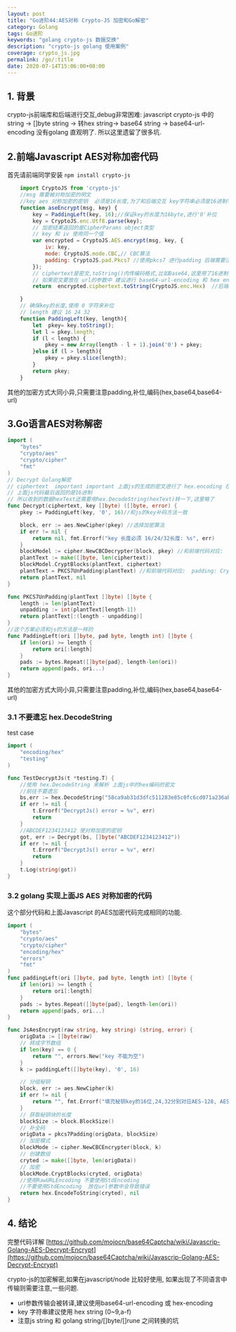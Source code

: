 ```yaml
---
layout: post
title: "Go进阶44:AES对称 Crypto-JS 加密和Go解密"
category: Golang
tags: Go进阶 
keywords: "golang crypto-js 数据交换"
description: "crypto-js golang 使用案例"
coverage: crypto_js.jpg
permalink: /go/:title
date: 2020-07-14T15:06:00+08:00
---
```


## 1. 背景

crypto-js前端库和后端进行交互,debug非常困难:
javascript crypto-js 中的 string -> []byte string -> 转hex string-> base64 string -> base64-url-encoding 没有golang 直观明了.
所以这里遗留了很多坑.

## 2.前端Javascript AES对称加密代码

首先请前端同学安装 `npm install crypto-js`

```js
    import CryptoJS from 'crypto-js'
    //msg 需要被对称加密的明文
    //key aes 对称加密的密钥  必须是16长度,为了和后端交互 key字符串必须是16进制字符串,否在给golang进行string -> []byte带来困难
    function aseEncrypt(msg, key) {
        key = PaddingLeft(key, 16);//保证key的长度为16byte,进行'0'补位
        key = CryptoJS.enc.Utf8.parse(key);
        // 加密结果返回的是CipherParams object类型
        // key 和 iv 使用同一个值
        var encrypted = CryptoJS.AES.encrypt(msg, key, {
            iv: key,
            mode: CryptoJS.mode.CBC,// CBC算法
            padding: CryptoJS.pad.Pkcs7 //使用pkcs7 进行padding 后端需要注意
        });
        // ciphertext是密文,toString()内传编码格式,比如Base64,这里用了16进制
        // 如果密文要放在 url的参数中 建议进行 base64-url-encoding 和 hex encoding, 不建议使用base64 encoding
        return  encrypted.ciphertext.toString(CryptoJS.enc.Hex)  //后端必须进行相反操作

    }
    // 确保key的长度,使用 0 字符来补位
    // length 建议 16 24 32
    function PaddingLeft(key, length){
        let  pkey= key.toString();
        let l = pkey.length;
        if (l < length) {
            pkey = new Array(length - l + 1).join('0') + pkey;
        }else if (l > length){
            pkey = pkey.slice(length);
        }
        return pkey;
    }
```

其他的加密方式大同小异,只需要注意padding,补位,编码(hex,base64,base64-url)

## 3.Go语言AES对称解密

```go
import (
	"bytes"
	"crypto/aes"
	"crypto/cipher"
	"fmt"
)
// Decrypt Golang解密
// ciphertext  important important 上面js的生成的密文进行了 hex.encoding 在这之前必须要进行 hex.Decoding
// 上面js代码最后返回的是16进制
// 所以收到的数据hexText还需要用hex.DecodeString(hexText)转一下,这里略了
func Decrypt(ciphertext, key []byte) ([]byte, error) {
	pkey := PaddingLeft(key, '0', 16)//和js的key补码方法一致

	block, err := aes.NewCipher(pkey) //选择加密算法
	if err != nil {
		return nil, fmt.Errorf("key 长度必须 16/24/32长度: %s", err)
	}
	blockModel := cipher.NewCBCDecrypter(block, pkey) //和前端代码对应:   mode: CryptoJS.mode.CBC,// CBC算法
	plantText := make([]byte, len(ciphertext))
	blockModel.CryptBlocks(plantText, ciphertext)
	plantText = PKCS7UnPadding(plantText) //和前端代码对应:  padding: CryptoJS.pad.Pkcs7 
	return plantText, nil
}

func PKCS7UnPadding(plantText []byte) []byte {
	length := len(plantText)
	unpadding := int(plantText[length-1])
	return plantText[:(length - unpadding)]
}
//这个方案必须和js的方法是一样的
func PaddingLeft(ori []byte, pad byte, length int) []byte {
	if len(ori) >= length {
		return ori[:length]
	}
	pads := bytes.Repeat([]byte{pad}, length-len(ori))
	return append(pads, ori...)
}
```

其他的加密方式大同小异,只需要注意padding,补位,编码(hex,base64,base64-url)

### 3.1 不要遗忘 hex.DecodeString

test case

```go
import (
	"encoding/hex"
	"testing"
)

func TestDecryptJs(t *testing.T) {
    //使用 hex.DecodeString 来解析 上面js中的hex编码的密文
    //前往不要遗忘
	bs,err := hex.DecodeString("58ca9ab31d3dfc511283e85c0fc6cd071a236abc91e5e2b7d8bcd65bb860313d")
	if err != nil {
		t.Errorf("DecryptJs() error = %v", err)
		return
	}
    //ABCDEF1234123412 使对称加密的密钥
	got, err := Decrypt(bs, []byte("ABCDEF1234123412"))
	if err != nil {
		t.Errorf("DecryptJs() error = %v", err)
		return
	}
	t.Log(string(got))
}
```

### 3.2 golang 实现上面JS AES 对称加密的代码

这个部分代码和上面Javascript 的AES加密代码完成相同的功能.

```go
import (
	"bytes"
	"crypto/aes"
	"crypto/cipher"
	"encoding/hex"
	"errors"
	"fmt"
)
func paddingLeft(ori []byte, pad byte, length int) []byte {
	if len(ori) >= length {
		return ori[:length]
	}
	pads := bytes.Repeat([]byte{pad}, length-len(ori))
	return append(pads, ori...)
}

func JsAesEncrypt(raw string, key string) (string, error) {
	origData := []byte(raw)
	// 转成字节数组
	if len(key) == 0 {
		return "", errors.New("key 不能为空")
	}
	k := paddingLeft([]byte(key), '0', 16)

	// 分组秘钥
	block, err := aes.NewCipher(k)
	if err != nil {
		return "", fmt.Errorf("填充秘钥key的16位,24,32分别对应AES-128, AES-192, or AES-256  key 长度必须 16/24/32长度: %s", err)
	}
	// 获取秘钥块的长度
	blockSize := block.BlockSize()
	// 补全码
	origData = pkcs7Padding(origData, blockSize)
	// 加密模式
	blockMode := cipher.NewCBCEncrypter(block, k)
	// 创建数组
	cryted := make([]byte, len(origData))
	// 加密
	blockMode.CryptBlocks(cryted, origData)
	//使用RawURLEncoding 不要使用StdEncoding
	//不要使用StdEncoding  放在url参数中会导致错误
	return hex.EncodeToString(cryted), nil
}

```

## 4. 结论

完整代码详解  [https://github.com/mojocn/base64Captcha/wiki/Javascrip-Golang-AES-Decrypt-Encrypt](https://github.com/mojocn/base64Captcha/wiki/Javascrip-Golang-AES-Decrypt-Encrypt)

crypto-js的加密解密,如果在javascript/node 比较好使用, 如果出现了不同语言中传输则需要注意,一些问题.

- url参数传输会被转译,建议使用base64-url-encoding 或 hex-encoding
- key 字符串建议使用 hex string (0~9,a-f)
- 注意js string 和 golang string/[]byte/[]rune 之间转换的坑